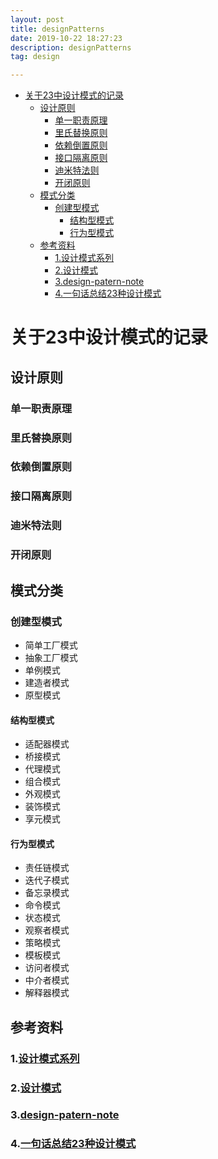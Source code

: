 ```yaml
---
layout: post
title: designPatterns
date: 2019-10-22 18:27:23
description: designPatterns
tag: design

---
```


- [关于23中设计模式的记录](#关于23中设计模式的记录)
  - [设计原则](#设计原则)
    - [单一职责原理](#单一职责原理)
    - [里氏替换原则](#里氏替换原则)
    - [依赖倒置原则](#依赖倒置原则)
    - [接口隔离原则](#接口隔离原则)
    - [迪米特法则](#迪米特法则)
    - [开闭原则](#开闭原则)
  - [模式分类](#模式分类)
    - [创建型模式](#创建型模式)
      - [结构型模式](#结构型模式)
      - [行为型模式](#行为型模式)
  - [参考资料](#参考资料)
    - [1.设计模式系列](#1设计模式系列)
    - [2.设计模式](#2设计模式)
    - [3.design-patern-note](#3design-patern-note)
    - [4.一句话总结23种设计模式](#4一句话总结23种设计模式)

# 关于23中设计模式的记录
## 设计原则

### 单一职责原理

### 里氏替换原则

### 依赖倒置原则

### 接口隔离原则

### 迪米特法则

### 开闭原则

## 模式分类
### 创建型模式
+ 简单工厂模式
+ 抽象工厂模式
+ 单例模式 
+ 建造者模式
+ 原型模式
  
#### 结构型模式
+ 适配器模式 
+ 桥接模式
+ 代理模式
+ 组合模式
+ 外观模式 
+ 装饰模式
+ 享元模式

#### 行为型模式
+ 责任链模式
+ 迭代子模式 
+ 备忘录模式 
+ 命令模式
+ 状态模式 
+ 观察者模式 
+ 策略模式 
+ 模板模式 
+ 访问者模式 
+ 中介者模式 
+ 解释器模式

## 参考资料
### 1.[设计模式系列](https://alleniverson.gitbooks.io/design-pattern/content/)
### 2.[设计模式](http://www.zeekling.cn/book/dp/designPattern/)
### 3.[design-patern-note](https://xiaoyureed.github.io/my/e_book/design_pattern/)
### 4.[一句话总结23种设计模式](https://zhuanlan.zhihu.com/p/57662279)